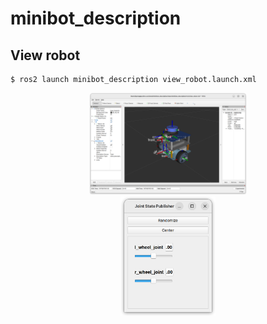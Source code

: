 # minibot_description

## View robot

```shell
$ ros2 launch minibot_description view_robot.launch.xml
```

<center><img src="../docs/view_robot.png" width="50%"/></center>

<center><img src="../docs/view_robot_joint_states.png" width="30%"/></center>
